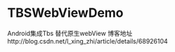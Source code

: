 # TBSWebViewDemo
Android集成Tbs 替代原生webView
博客地址http://blog.csdn.net/l_xing_zhi/article/details/68926104
